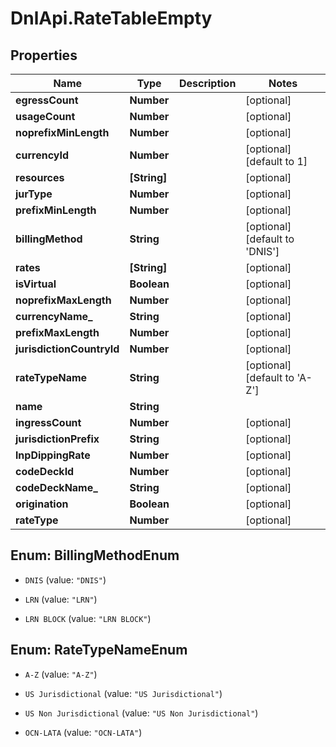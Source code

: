 # DnlApi.RateTableEmpty

## Properties
Name | Type | Description | Notes
------------ | ------------- | ------------- | -------------
**egressCount** | **Number** |  | [optional] 
**usageCount** | **Number** |  | [optional] 
**noprefixMinLength** | **Number** |  | [optional] 
**currencyId** | **Number** |  | [optional] [default to 1]
**resources** | **[String]** |  | [optional] 
**jurType** | **Number** |  | [optional] 
**prefixMinLength** | **Number** |  | [optional] 
**billingMethod** | **String** |  | [optional] [default to &#39;DNIS&#39;]
**rates** | **[String]** |  | [optional] 
**isVirtual** | **Boolean** |  | [optional] 
**noprefixMaxLength** | **Number** |  | [optional] 
**currencyName_** | **String** |  | [optional] 
**prefixMaxLength** | **Number** |  | [optional] 
**jurisdictionCountryId** | **Number** |  | [optional] 
**rateTypeName** | **String** |  | [optional] [default to &#39;A-Z&#39;]
**name** | **String** |  | 
**ingressCount** | **Number** |  | [optional] 
**jurisdictionPrefix** | **String** |  | [optional] 
**lnpDippingRate** | **Number** |  | [optional] 
**codeDeckId** | **Number** |  | [optional] 
**codeDeckName_** | **String** |  | [optional] 
**origination** | **Boolean** |  | [optional] 
**rateType** | **Number** |  | [optional] 


<a name="BillingMethodEnum"></a>
## Enum: BillingMethodEnum


* `DNIS` (value: `"DNIS"`)

* `LRN` (value: `"LRN"`)

* `LRN BLOCK` (value: `"LRN BLOCK"`)




<a name="RateTypeNameEnum"></a>
## Enum: RateTypeNameEnum


* `A-Z` (value: `"A-Z"`)

* `US Jurisdictional` (value: `"US Jurisdictional"`)

* `US Non Jurisdictional` (value: `"US Non Jurisdictional"`)

* `OCN-LATA` (value: `"OCN-LATA"`)





